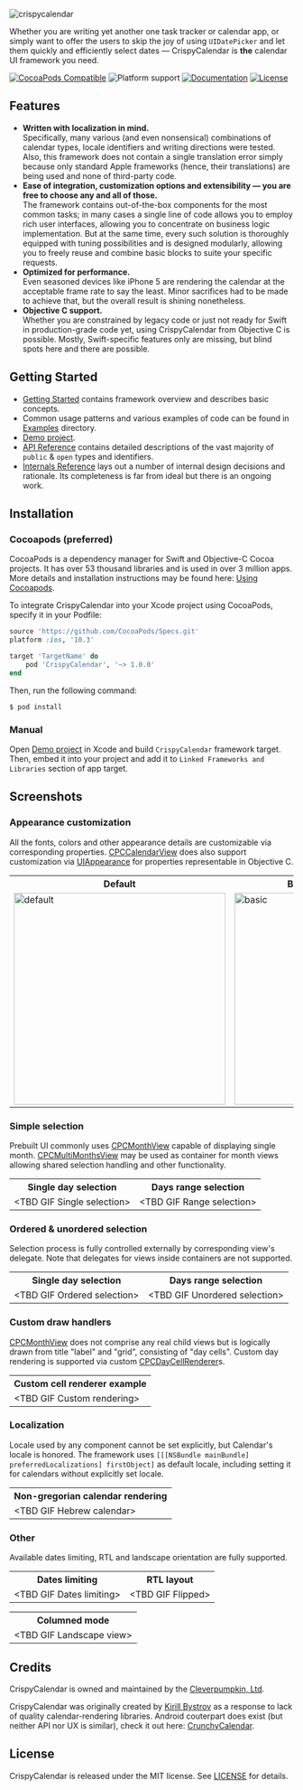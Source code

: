 ![crispycalendar](https://user-images.githubusercontent.com/2410233/47371768-09856680-d6f1-11e8-8aff-2e8418cdc1cb.png)

Whether you are writing yet another one task tracker or calendar app, or simply want to offer the users to skip the joy of using `UIDatePicker` and let them quickly and efficiently select dates — CrispyCalendar is **the** calendar UI framework you need.

[![CocoaPods Compatible](https://img.shields.io/cocoapods/v/CrispyCalendar.svg?style=popout)](https://cocoapods.org/pods/CrispyCalendar)
![Platform support](https://img.shields.io/cocoapods/p/CrispyCalendar.svg?style=popout)
[![Documentation](https://img.shields.io/cocoapods/metrics/doc-percent/CrispyCalendar.svg?style=popout)](https://cleverpumpkin.github.io/CrispyCalendarDocs/public/)
[![License](https://img.shields.io/cocoapods/l/CrispyCalendar.svg?style=popout)](https://github.com/ReSwift/ReSwift/blob/master/LICENSE.md)

## Features

* **Written with localization in mind.**<br/>
  Specifically, many various (and even nonsensical) combinations of calendar types, locale identifiers
  and writing directions were tested. Also, this framework does not contain a single translation error
  simply because only standard Apple frameworks (hence, their translations) are being used and none of
  third-party code.
* **Ease of integration, customization options and extensibility — you are free to choose any and all of those.**<br/>
  The framework contains out-of-the-box components for the most common tasks; in many cases a single line of
  code allows you to employ rich user interfaces, allowing you to concentrate on business logic implementation.
  But at the same time, every such solution is thoroughly equipped with tuning possibilities and is designed
  modularly, allowing you to freely reuse and combine basic blocks to suite your specific requests.
* **Optimized for performance.**<br/>
  Even seasoned devices like iPhone 5 are rendering the calendar at the acceptable frame rate to say the least.
  Minor sacrifices had to be made to achieve that, but the overall result is shining nonetheless.
* **Objective C support.**<br/>
  Whether you are constrained by legacy code or just not ready for Swift in production-grade code yet, using
  CrispyCalendar from Objective C is possible. Mostly, Swift-specific features only are missing, but blind
  spots here and there are possible.

## Getting Started

* [Getting Started](https://cleverpumpkin.github.io/CrispyCalendarDocs/public/getting-started.html) contains framework overview and describes basic concepts.
* Common usage patterns and various examples of code can be found in [Examples](https://cleverpumpkin.github.io/CrispyCalendarDocs/public/Guides.html) directory.
* [Demo project](CrispyCalendar.xcodeproj).
* [API Reference](https://cleverpumpkin.github.io/CrispyCalendarDocs/public/index.html) contains detailed
  descriptions of the vast majority of `public` & `open` types and identifiers.
* [Internals Reference](https://cleverpumpkin.github.io/CrispyCalendarDocs/internal/index.html) lays out
  a number of internal design decisions and rationale. Its completeness is far from ideal but there is an
  ongoing work.

## Installation

### Cocoapods (preferred)

CocoaPods is a dependency manager for Swift and Objective-C Cocoa projects. It has over 53 thousand libraries and is used in over 3 million apps. More details and installation instructions may be found here: [Using Cocoapods](https://guides.cocoapods.org/using/getting-started.html).

To integrate CrispyCalendar into your Xcode project using CocoaPods, specify it in your Podfile:
```ruby
source 'https://github.com/CocoaPods/Specs.git'
platform :ios, '10.3'

target 'TargetName' do
    pod 'CrispyCalendar', '~> 1.0.0'
end
```

Then, run the following command:

```$ pod install```

### Manual

Open [Demo project](CrispyCalendar.xcodeproj) in Xcode and build `CrispyCalendar` framework target.
Then, embed it into your project and add it to `Linked Frameworks and Libraries` section of app target.

## Screenshots

### Appearance customization

All the fonts, colors and other appearance details are customizable via corresponding properties. [CPCCalendarView](https://cleverpumpkin.github.io/CrispyCalendarDocs/public/Classes/CPCCalendarView.html) does also support customization via [UIAppearance](https://developer.apple.com/documentation/uikit/uiappearance) for properties representable in Objective C.


<table>
<tr><th>Default</th><th>Basic from Debt Control</th><th>Input view from Debt Control</th></tr>
<tr><td>
  <img src="https://user-images.githubusercontent.com/2410233/47380929-5116ed00-d707-11e8-8395-c8fdf3ef4740.png" alt="default" width="375" />
</td><td>
  <img src="https://user-images.githubusercontent.com/2410233/47381603-18781300-d709-11e8-9346-44f92c7aca13.png" alt="basic" width="375" />
</td><td>
	<img src="https://user-images.githubusercontent.com/2410233/47381605-18781300-d709-11e8-9208-1479228e4c70.png" alt="inputview" width="375" />
</td></tr></table>

### Simple selection

Prebuilt UI commonly uses [CPCMonthView](https://cleverpumpkin.github.io/CrispyCalendarDocs/public/Classes/CPCMonthView.html) capable of displaying single month. [CPCMultiMonthsView](https://cleverpumpkin.github.io/CrispyCalendarDocs/public/Classes/CPCMultiMonthsView.html) may be used as container for month views allowing shared selection handling and other functionality.

<table>
<tr><th>Single day selection</th><th>Days range selection</th></tr>
<tr><td>
  &lt;TBD GIF Single selection&gt;
</td><td>
  &lt;TBD GIF Range selection&gt;
</td></tr></table>

### Ordered & unordered selection

Selection process is fully controlled externally by corresponding view's delegate. Note that delegates for views inside containers are not supported.

<table>
<tr><th>Single day selection</th><th>Days range selection</th></tr>
<tr><td>
  &lt;TBD GIF Ordered selection&gt;
</td><td>
  &lt;TBD GIF Unordered selection&gt;
</td></tr></table>

### Custom draw handlers

[CPCMonthView](https://cleverpumpkin.github.io/CrispyCalendarDocs/public/Classes/CPCMonthView.html) does not comprise any real child views but is logically drawn from title "label" and "grid", consisting of "day cells". Custom day rendering is supported via custom [CPCDayCellRenderer](https://cleverpumpkin.github.io/CrispyCalendarDocs/public/Protocols/CPCDayCellRenderer.html)s.

<table>
<tr><th>Custom cell renderer example</th></tr>
</td><td>
  &lt;TBD GIF Custom rendering&gt;
</td></tr></table>

### Localization

Locale used by any component cannot be set explicitly, but Calendar's locale is honored. The framework uses `[[[NSBundle mainBundle] preferredLocalizations] firstObject]` as default locale, including setting it for calendars without explicitly set locale.

<table>
<tr><th>Non-gregorian calendar rendering</th></tr>
</td><td>
  &lt;TBD GIF Hebrew calendar&gt;
</td></tr></table>

### Other

Available dates limiting, RTL and landscape orientation are fully supported.

<table>
<tr><th>Dates limiting</th><th>RTL layout</th></tr>
<tr><td>
  &lt;TBD GIF Dates limiting&gt;
</td><td>
  &lt;TBD GIF Flipped&gt;
</td></tr></table>


<table>
<tr><th>Columned mode</th></tr>
<tr><td>
  &lt;TBD GIF Landscape view&gt;
</td></tr></table>

## Credits

CrispyCalendar is owned and maintained by the [Cleverpumpkin, Ltd](https://cleverpumpkin.ru).

CrispyCalendar was originally created by [Kirill Bystrov](https://github.com/byss) as a response to lack of quality calendar-rendering libraries. Android couterpart does exist (but neither API nor UX is similar), check it out here: [CrunchyCalendar](https://github.com/CleverPumpkin/CrunchyCalendar).

## License

CrispyCalendar is released under the MIT license. See [LICENSE](./LICENSE) for details.
